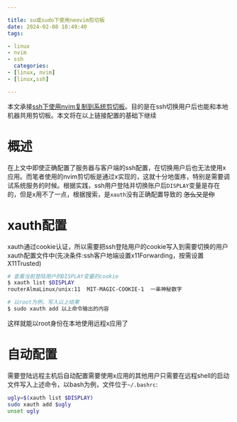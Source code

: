 ```yaml
---

title: su或sudo下使用neovim剪切板
date: 2024-02-08 18:49:40
tags:

- linux
- nvim
- ssh
  categories:
- [linux, nvim]
- [linux,ssh]

---
```


本文承接[ssh下使用nvim复制到系统剪切板](https://7cmb.com/ssh%E4%B8%8B%E4%BD%BF%E7%94%A8nvim%E5%A4%8D%E5%88%B6%E5%88%B0%E7%B3%BB%E7%BB%9F%E5%89%AA%E8%BE%91%E6%9D%BF/)。目的是在ssh切换用户后也能和本地机器共用剪切板。本文将在以上链接配置的基础下继续

# 概述

在上文中即使正确配置了服务器与客户端的ssh配置，在切换用户后也无法使用x应用。而笔者使用的nvim剪切板是通过x实现的，这就十分地蛋疼，特别是需要调试系统服务的时候。根据实践，ssh用户登陆并切换账户后`DISPLAY`变量是存在的，但是x用不了一点，根据搜索，是`xauth`没有正确配置导致的      <del>怎么又是你</del> 

# xauth配置

xauth通过cookie认证，所以需要把ssh登陆用户的cookie写入到需要切换的用户xauth配置文件中(先决条件:ssh客户地端设置x11Forwarding，按需设置X11Trusted)

```bash
# 查看当前登陆用户的DISPLAY变量的cookie
$ xauth list $DISPLAY
routerAlmaLinux/unix:11  MIT-MAGIC-COOKIE-1  一串神秘数字

# 以root为例，写入以上结果
$ sudo xauth add 以上命令输出的内容
```

这样就能以root身份在本地使用远程x应用了

# 自动配置

需要登陆远程主机后自动配置需要使用x应用的其他用户只需要在远程shell的启动文件写入上述命令，以bash为例，文件位于`~/.bashrc`:

```bash
ugly=$(xauth list $DISPLAY)
sudo xauth add $ugly
unset ugly
```
